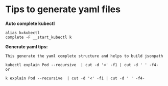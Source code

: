 # Tips to generate yaml files


**Auto complete kubectl**
```
alias k=kubectl
complete -F __start_kubectl k
```
__Generate yaml tips:__
```
This generate the yaml complete structure and helps to build jsonpath

kubectl explain Pod --recursive  | cut -d '<' -f1 | cut -d ' ' -f4-
or

k explain Pod --recursive  | cut -d '<' -f1 | cut -d ' ' -f4-
```
